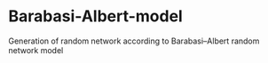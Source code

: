 # Barabasi-Albert-model
Generation of random network according to Barabasi–Albert random network model
